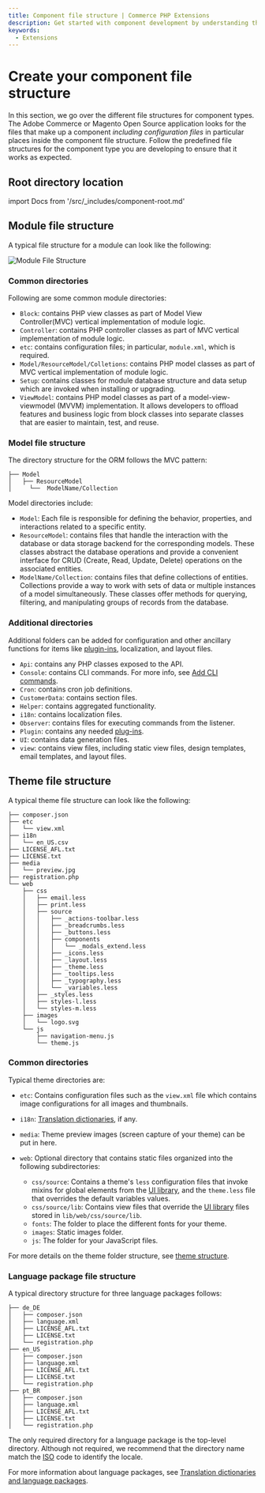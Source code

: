 ```yaml
---
title: Component file structure | Commerce PHP Extensions
description: Get started with component development by understanding the proper file structure. 
keywords:
  - Extensions
---
```


# Create your component file structure

In this section, we go over the different file structures for component types. The Adobe Commerce or Magento Open Source application looks for the files that make up a component *including configuration files* in particular places inside the component file structure. Follow the predefined file structures for the component type you are developing to ensure that it works as expected.

## Root directory location

import Docs from '/src/_includes/component-root.md'

<Docs />

## Module file structure

A typical file structure for a module can look like the following:

![Module File Structure](../../_images/pdg-config-file-structure.png)

### Common directories

Following are some common module directories:

* `Block`: contains PHP view classes as part of Model View Controller(MVC) vertical implementation of module logic.
* `Controller`: contains PHP controller classes as part of MVC vertical implementation of module logic.
* `etc`: contains configuration files; in particular, `module.xml`, which is required.
* `Model/ResourceModel/Colletions`: contains PHP model classes as part of MVC vertical implementation of module logic.
* `Setup`: contains classes for module database structure and data setup which are invoked when installing or upgrading.
* `ViewModel`: contains PHP model classes as part of a model-view-viewmodel (MVVM) implementation. It allows developers to offload features and business logic from block classes into separate classes that are easier to maintain, test, and reuse.

### Model file structure

The directory structure for the ORM follows the MVC pattern:

```tree
├── Model
│   ├── ResourceModel
│     └──  ModelName/Collection
```

Model directories include:

* `Model`: Each file is responsible for defining the behavior, properties, and interactions related to a specific entity.
* `ResourceModel`: contains files that handle the interaction with the database or data storage backend for the corresponding models. These classes abstract the database operations and provide a convenient interface for CRUD (Create, Read, Update, Delete) operations on the associated entities.
* `ModelName/Collection`: contains files that define collections of entities. Collections provide a way to work with sets of data or multiple instances of a model simultaneously. These classes offer methods for querying, filtering, and manipulating groups of records from the database.

### Additional directories

Additional folders can be added for configuration and other ancillary functions for items like [plugin-ins](../components/plugins.md), localization, and layout files.

* `Api`: contains any PHP classes exposed to the API.
* `Console`: contains CLI commands. For more info, see [Add CLI commands](../cli-commands/custom.md).
* `Cron`: contains cron job definitions.
* `CustomerData`: contains section files.
* `Helper`: contains aggregated functionality.
* `i18n`: contains localization files.
* `Observer`: contains files for executing commands from the listener.
* `Plugin`: contains any needed [plug-ins](../components/plugins.md).
* `UI`: contains data generation files.
* `view`: contains view files, including static view files, design templates, email templates, and layout files.

## Theme file structure

A typical theme file structure can look like the following:

```tree
├── composer.json
├── etc
│   └── view.xml
├── i18n
│   └── en_US.csv
├── LICENSE_AFL.txt
├── LICENSE.txt
├── media
│   └── preview.jpg
├── registration.php
└── web
    ├── css
    │   ├── email.less
    │   ├── print.less
    │   ├── source
    │   │   ├── _actions-toolbar.less
    │   │   ├── _breadcrumbs.less
    │   │   ├── _buttons.less
    │   │   ├── components
    │   │   │   └── _modals_extend.less
    │   │   ├── _icons.less
    │   │   ├── _layout.less
    │   │   ├── _theme.less
    │   │   ├── _tooltips.less
    │   │   ├── _typography.less
    │   │   └── _variables.less
    │   ├── _styles.less
    │   ├── styles-l.less
    │   └── styles-m.less
    ├── images
    │   └── logo.svg
    └── js
        ├── navigation-menu.js
        └── theme.js
```

### Common directories

Typical theme directories are:

*  `etc`: Contains configuration files such as the `view.xml` file which contains image configurations for all images and thumbnails.
*  `i18n`: [Translation dictionaries](https://developer.adobe.com/commerce/frontend-core/guide/translations/#m2devgde-xlate-dictionaries), if any.
*  `media`: Theme preview images (screen capture of your theme) can be put in here.
*  `web`: Optional directory that contains static files organized into the following subdirectories:

   *  `css/source`: Contains a theme's `less` configuration files that invoke mixins for global elements from the [UI library](https://developer.adobe.com/commerce/frontend-core/guide/css/ui-library/), and the `theme.less` file that overrides the default variables values.
   *  `css/source/lib`: Contains view files that override the [UI library](https://developer.adobe.com/commerce/frontend-core/guide/css/ui-library/) files stored in `lib/web/css/source/lib`.
   *  `fonts`: The folder to place the different fonts for your theme.
   *  `images`: Static images folder.
   *  `js`: The folder for your JavaScript files.

For more details on the theme folder structure, see [theme structure](https://developer.adobe.com/commerce/frontend-core/guide/themes/structure/).

### Language package file structure

A typical directory structure for three language packages follows:

```tree
├── de_DE
│   ├── composer.json
│   ├── language.xml
│   ├── LICENSE_AFL.txt
│   ├── LICENSE.txt
│   └── registration.php
├── en_US
│   ├── composer.json
│   ├── language.xml
│   ├── LICENSE_AFL.txt
│   ├── LICENSE.txt
│   └── registration.php
├── pt_BR
│   ├── composer.json
│   ├── language.xml
│   ├── LICENSE_AFL.txt
│   ├── LICENSE.txt
│   └── registration.php
```

The only required directory for a language package is the top-level directory. Although not required, we recommend that the directory name match the [ISO](http://www.iso.org/iso/home/standards/language_codes.htm) code to identify the locale.

For more information about language packages, see [Translation dictionaries and language packages](https://experienceleague.adobe.com/docs/commerce-operations/configuration-guide/cli/localization.html).
